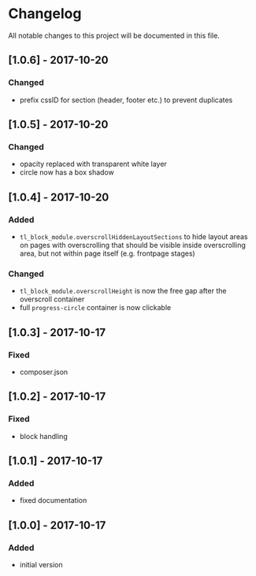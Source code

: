 # Changelog
All notable changes to this project will be documented in this file.

## [1.0.6] - 2017-10-20

### Changed
- prefix cssID for section (header, footer etc.) to prevent duplicates

## [1.0.5] - 2017-10-20

### Changed
- opacity replaced with transparent white layer
- circle now has a box shadow

## [1.0.4] - 2017-10-20

### Added
- `tl_block_module.overscrollHiddenLayoutSections` to hide layout areas on pages with overscrolling that should be visible inside overscrolling area, but not within page itself (e.g. frontpage stages)

### Changed
- `tl_block_module.overscrollHeight` is now the free gap after the overscroll container
- full `progress-circle` container is now clickable

## [1.0.3] - 2017-10-17

### Fixed
- composer.json

## [1.0.2] - 2017-10-17

### Fixed
- block handling

## [1.0.1] - 2017-10-17

### Added
- fixed documentation

## [1.0.0] - 2017-10-17

### Added
- initial version
